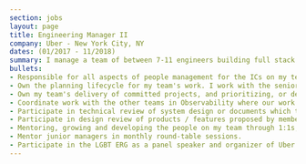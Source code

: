 ```yaml
---
section: jobs
layout: page
title: Engineering Manager II
company: Uber - New York City, NY
dates: (01/2017 - 11/2018)
summary: I manage a team of between 7-11 engineers building full stack applications for Observability at Uber. This includes monitoring, alerting, dashboarding, and metric querying applications used by all engineers at Uber.
bullets:
- Responsible for all aspects of people management for the ICs on my team - on-boarding, hiring, separating, performance review, and individual goal setting.
- Own the planning lifecycle for my team's work. I work with the senior technical ICs on my team and stakeholders outside of the team to determine the deliverables for each half.
- Own my team's delivery of committed projects, and prioritizing, or de-prioritizing, work as business needs change unexpectedly, or the capacity of my team changes through hiring or attrition.
- Coordinate work with the other teams in Observability where our work and their's will be complementary.
- Participate in technical review of system design or documents which the members of my team produce.
- Participate in design review of products / features proposed by members of my team.
- Mentoring, growing and developing the people on my team through 1:1s, project assignments, goal setting and rotations.
- Mentor junior managers in monthly round-table sessions.
- Participate in the LGBT ERG as a panel speaker and organizer of Uber's NYC Pride March contingent.
---
```

